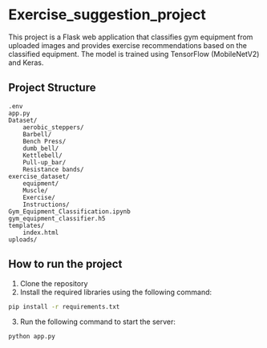 # Exercise_suggestion_project
This project is a Flask web application that classifies gym equipment from uploaded images and provides exercise recommendations based on the classified equipment. The model is trained using TensorFlow (MobileNetV2) and Keras.



## Project Structure
```
.env
app.py
Dataset/
    aerobic_steppers/
    Barbell/
    Bench Press/
    dumb_bell/
    Kettlebell/
    Pull-up_bar/
    Resistance bands/
exercise_dataset/
    equipment/
    Muscle/
    Exercise/
    Instructions/
Gym_Equipment_Classification.ipynb
gym_equipment_classifier.h5
templates/
    index.html
uploads/
```

## How to run the project

1. Clone the repository
2. Install the required libraries using the following command:
```bash
pip install -r requirements.txt
```
3. Run the following command to start the server:
```bash
python app.py
```